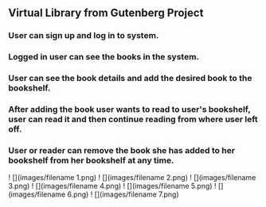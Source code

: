 ## Virtual Library from Gutenberg Project
### User can sign up and log in to system.
### Logged in user can see the books in the system.
### User can see the book details and add the desired book to the bookshelf.
### After adding the book user wants to read to user's bookshelf, user can read it and then continue reading from where user left off.
### User or reader can remove the book she has added to her bookshelf from her bookshelf at any time.

! [](images/filename 1.png)
! [](images/filename 2.png)
! [](images/filename 3.png)
! [](images/filename 4.png)
! [](images/filename 5.png)
! [](images/filename 6.png)
! [](images/filename 7.png)

